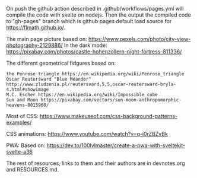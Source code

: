 On push the github action described in .github/workflows/pages.yml will compile the code with svelte on nodejs. Then the output the compiled code to "gh-pages" branch which is github pages default load source for https://flmath.github.io/.

The main page picture based on: https://www.pexels.com/photo/city-view-photography-2129886/
In the dark mode: https://pixabay.com/photos/castle-hohenzollern-night-fortress-811336/

The different geometrical fidgures based on:

    the Penrose triangle https://en.wikipedia.org/wiki/Penrose_triangle
    Oscar Reutersward "Blue Meander" http://www.zludzenia.pl/reutersvard,5,5,oscar-reutersward-bryla-4.html#showimage
    M.C. Escher https://en.wikipedia.org/wiki/Impossible_cube
    Sun and Moon https://pixabay.com/vectors/sun-moon-anthropomorphic-heavens-8015960/

Most of CSS: https://www.makeuseof.com/css-background-patterns-examples/

CSS animations: https://www.youtube.com/watch?v=q-i0rZBZvBk

PWA: Based on: https://dev.to/100lvlmaster/create-a-pwa-with-sveltekit-svelte-a36

The rest of resources, links to them and their authors are in devnotes.org and RESOURCES.md.


